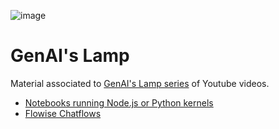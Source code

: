 ![image](https://github.com/worldline/GenAI-Lamp/assets/3777259/f1b9ec3b-f4a8-484f-baf0-9087a1da13dd)

# GenAI's Lamp

Material associated to [GenAI's Lamp series](https://www.youtube.com/playlist?list=PLpEPN3tmJMNaQg4spmz1y2kGcqFaE2_8m) of Youtube videos.

* [Notebooks running Node.js or Python kernels](https://github.com/worldline/GenAI-Lamp/tree/main/Notebooks)
* [Flowise Chatflows](https://github.com/worldline/GenAI-Lamp/tree/main/Flows)
